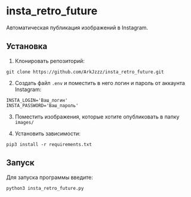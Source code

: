 # insta_retro_future

Автоматическая публикация изображений в Instagram.


## Установка

1. Клонировать репозиторий:
```
git clone https://github.com/ArkJzzz/insta_retro_future.git
```

2. Создать файл ```.env``` и поместить в него логин и пароль от аккаунта Instagram:
```
INSTA_LOGIN='Ваш_логин'
INSTA_PASSWORD='Ваш_пароль'
```
3. Поместить изображения, которые хотите опубликовать в папку `images/`

3. Установить зависимости: 
```
pip3 install -r requirements.txt
```


## Запуск

Для запуска программы введите:

```
python3 insta_retro_future.py
```
